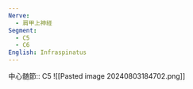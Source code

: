 ```yaml
---
Nerve:
  - 肩甲上神経
Segment:
  - C5
  - C6
English: Infraspinatus
---
```

中心髄節:: C5
![[Pasted image 20240803184702.png]]